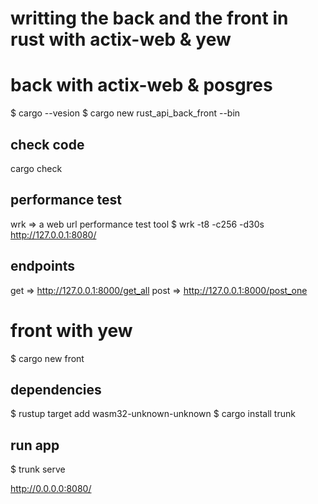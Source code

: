 # writting the back and the front in rust with actix-web & yew

# back with actix-web & posgres
$ cargo --vesion
$ cargo new rust_api_back_front --bin

## check code
cargo check

## performance test
wrk =>  a web url performance test tool 
$ wrk -t8 -c256 -d30s http://127.0.0.1:8080/

## endpoints
get => http://127.0.0.1:8000/get_all
post => http://127.0.0.1:8000/post_one

# front with yew 
$ cargo new front

## dependencies
$ rustup target add wasm32-unknown-unknown
$ cargo install trunk

## run app
$ trunk serve

http://0.0.0.0:8080/